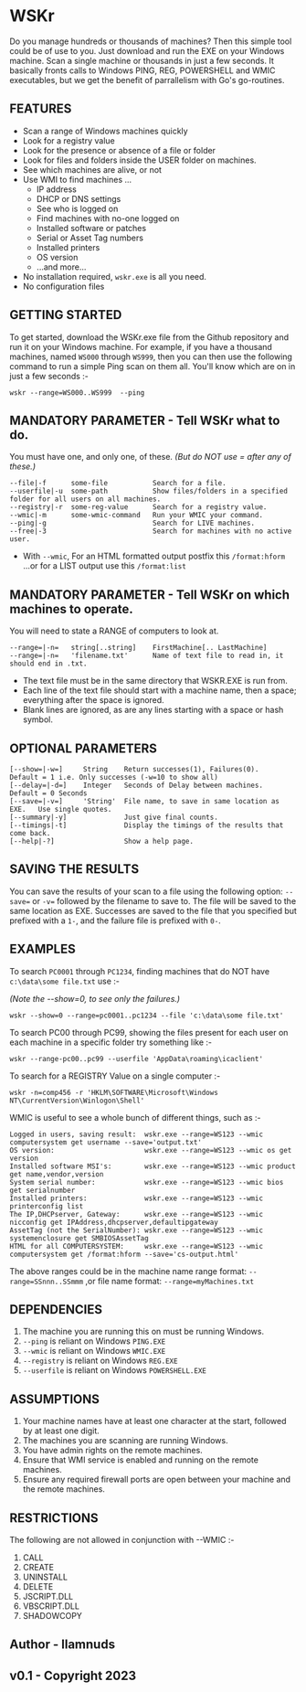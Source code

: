 # WSKr
Do you manage hundreds or thousands of machines?  Then this simple tool could be of use to you.  Just download and run the EXE on your Windows machine. Scan a single machine or thousands in just a few seconds.  It basically fronts calls to Windows PING, REG, POWERSHELL and WMIC executables, but we get the benefit of parrallelism with Go's go-routines.


## FEATURES
* Scan a range of Windows machines quickly
* Look for a registry value
* Look for the presence or absence of a file or folder
* Look for files and folders inside the USER folder on machines.
* See which machines are alive, or not
* Use WMI to find machines ...
  * IP address
  * DHCP or DNS settings
  * See who is logged on
  * Find machines with no-one logged on
  * Installed software or patches
  * Serial or Asset Tag numbers
  * Installed printers
  * OS version
  * ...and more...
* No installation required, ```wskr.exe``` is all you need.
* No configuration files


## GETTING STARTED
To get started, download the WSKr.exe file from the Github repository and run it on your Windows machine.
For example, if you have a thousand machines, named ```WS000``` through ```WS999```,
then you can then use the following command to run a simple Ping scan on them all.
You'll know which are on in just a few seconds :-
```
wskr --range=WS000..WS999  --ping
```


## MANDATORY PARAMETER - Tell WSKr what to do.
You must have one, and only one, of these.
*(But do NOT use = after any of these.)*
```
--file|-f      some-file           Search for a file.
--userfile|-u  some-path           Show files/folders in a specified folder for all users on all machines.
--registry|-r  some-reg-value      Search for a registry value.	
--wmic|-m      some-wmic-command   Run your WMIC your command.
--ping|-g                          Search for LIVE machines.
--free|-3                          Search for machines with no active user.
```
* With ```--wmic```, For an HTML formatted output postfix this ```/format:hform``` ...or for a LIST output use this ```/format:list```
          
          
## MANDATORY PARAMETER - Tell WSKr on which machines to operate.
You will need to state a RANGE of computers to look at.
```
--range=|-n=   string[..string]    FirstMachine[.. LastMachine]
--range=|-n=   'filename.txt'      Name of text file to read in, it should end in .txt.
```

* The text file must be in the same directory that WSKR.EXE is run from.
* Each line of the text file should start with a machine name, then a space; everything after the space is ignored.
* Blank lines are ignored, as are any lines starting with a space or hash symbol.


## OPTIONAL PARAMETERS
```
[--show=|-w=]     String    Return successes(1), Failures(0).             Default = 1 i.e. Only successes (-w=10 to show all)
[--delay=|-d=]    Integer   Seconds of Delay between machines.            Default = 0 Seconds
[--save=|-v=]     'String'  File name, to save in same location as EXE.   Use single quotes.
[--summary|-y]              Just give final counts.
[--timings|-t]              Display the timings of the results that come back.
[--help|-?]                 Show a help page.
```

## SAVING THE RESULTS
You can save the results of your scan to a file using the following option:
```--save=``` or ```-v=``` followed by the filename to save to. The file will be saved to the same location as EXE.
Successes are saved to the file that you specified but prefixed with a ```1-```, and the failure file is prefixed with ```0-```.


## EXAMPLES

To search ```PC0001``` through ```PC1234```, finding machines that do NOT have ```c:\data\some file.txt``` use :-

*(Note the --show=0, to see only the failures.)*
```
wskr --show=0 --range=pc0001..pc1234 --file 'c:\data\some file.txt'
```	

To search PC00 through PC99, showing the files present for each user on each machine in a specific folder try something like :-
```
wskr --range-pc00..pc99 --userfile 'AppData\roaming\icaclient'
```

To search for a REGISTRY Value on a single computer :-
```
wskr -n=comp456 -r 'HKLM\SOFTWARE\Microsoft\Windows NT\CurrentVersion\Winlogon\Shell'
```	
WMIC is useful to see a whole bunch of different things, such as :-
```
Logged in users, saving result:  wskr.exe --range=WS123 --wmic computersystem get username --save='output.txt'
OS version:                      wskr.exe --range=WS123 --wmic os get version
Installed software MSI's:        wskr.exe --range=WS123 --wmic product get name,vendor,version
System serial number:            wskr.exe --range=WS123 --wmic bios get serialnumber	
Installed printers:              wskr.exe --range=WS123 --wmic printerconfig list
The IP,DHCPserver, Gateway:      wskr.exe --range=WS123 --wmic nicconfig get IPAddress,dhcpserver,defaultipgateway
AssetTag (not the SerialNumber): wskr.exe --range=WS123 --wmic systemenclosure get SMBIOSAssetTag
HTML for all COMPUTERSYSTEM:     wskr.exe --range=WS123 --wmic computersystem get /format:hform --save='cs-output.html'
```

The above ranges could be in the machine name range format:
```--range=SSnnn..SSmmm```
,or file name format:
```--range=myMachines.txt```	
  

## DEPENDENCIES
1) The machine you are running this on must be running Windows.
2) ```--ping``` is reliant on Windows ```PING.EXE```
3) ```--wmic``` is reliant on Windows ```WMIC.EXE```
4) ```--registry``` is reliant on Windows ```REG.EXE```
5) ```--userfile``` is reliant on Windows ```POWERSHELL.EXE```


## ASSUMPTIONS
1) Your machine names have at least one character at the start, followed by at least one digit.
2) The machines you are scanning are running Windows.
3) You have admin rights on the remote machines.
4) Ensure that WMI service is enabled and running on the remote machines.
5) Ensure any required firewall ports are open between your machine and the remote machines.

## RESTRICTIONS
The following are not allowed in conjunction with --WMIC :-
1) CALL
2) CREATE
3) UNINSTALL
4) DELETE
5) JSCRIPT.DLL
6) VBSCRIPT.DLL
7) SHADOWCOPY

## Author - llamnuds
## v0.1 - Copyright 2023
